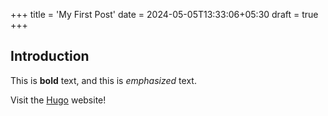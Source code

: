 +++
title = 'My First Post'
date = 2024-05-05T13:33:06+05:30
draft = true
+++

## Introduction

This is **bold** text, and this is *emphasized* text.

Visit the [Hugo](https://gohugo.io) website!